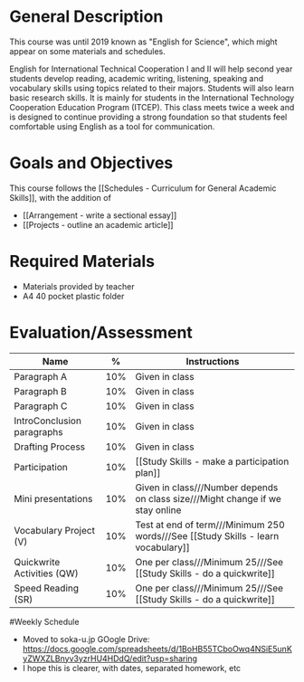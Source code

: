 # General Description
This course was until 2019 known as "English for Science", which might appear on some materials and schedules. 

English for International Technical Cooperation I and II will help second year students develop reading, academic writing, listening, speaking and vocabulary skills using topics related to their majors. Students will also learn basic research skills. It is mainly for students in the International Technology Cooperation Education Program (ITCEP). This class meets twice a week and is designed to continue providing a strong foundation so that students feel comfortable using English as a tool for communication.

# Goals and Objectives
This course follows the [[Schedules - Curriculum for General Academic Skills]], with the addition of
* [[Arrangement - write a sectional essay]]
* [[Projects - outline an academic article]]

# Required Materials
* Materials provided by teacher
* A4 40 pocket plastic folder

# Evaluation/Assessment
Name                        |%      |Instructions
----------------------------|-------|-------------
Paragraph A     		    |10%    |Given in class  
Paragraph B   			  	|10%    |Given in class  
Paragraph C                 |10%    |Given in class  
IntroConclusion paragraphs  |10%    |Given in class 
Drafting Process            |10%    |Given in class 
Participation               |10%    |[[Study Skills - make a participation plan]] 
Mini presentations          |10%    |Given in class///Number depends on class size///Might change if we stay online
Vocabulary Project (V)      |10%    |Test at end of term///Minimum 250 words///See [[Study Skills - learn vocabulary]]
Quickwrite Activities (QW)  |10%    |One per class///Minimum 25///See [[Study Skills - do a quickwrite]]    
Speed Reading (SR)  		|10%    |One per class///Minimum 25///See [[Study Skills - do a quickwrite]]    




#Weekly Schedule
* Moved to soka-u.jp GOogle Drive: https://docs.google.com/spreadsheets/d/1BoHB55TCboOwq4NSiE5unKyZWXZLBnyv3yzrHU4HDdQ/edit?usp=sharing
* I hope this is clearer, with dates, separated homework, etc











